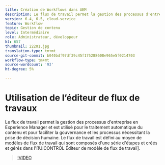 ```yaml
---
title: Création de Workflows dans AEM
description: Le flux de travail permet la gestion des processus d'entreprise en Experience Manager et est utilisé pour le traitement automatique du contenu et pour faciliter la gouvernance et les processus nécessitant la prise de décision humaine.
version: 6.4, 6.5, cloud-service
feature: Workflow
topic: Gestion de contenu
level: Intermédiaire
role: Administrateur, développeur
kt: 657
thumbnail: 22201.jpg
translation-type: tm+mt
source-git-commit: b040bdf97df39c45f175288608e965e5f0214703
workflow-type: tm+mt
source-wordcount: '93'
ht-degree: 5%

---
```



# Utilisation de l’éditeur de flux de travaux

Le flux de travail permet la gestion des processus d&#39;entreprise en Experience Manager et est utilisé pour le traitement automatique du contenu et pour faciliter la gouvernance et les processus nécessitant la prise de décision humaine. Le flux de travail est défini au moyen de modèles de flux de travail qui sont composés d&#39;une série d&#39;étapes et créés et gérés dans l&#39;[!UICONTROL Éditeur de modèle de flux de travail].

>[!VIDEO](https://video.tv.adobe.com/v/22201/?quality=12&learn=on)
